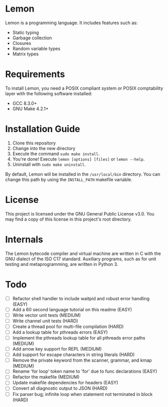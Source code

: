 # Lemon

Lemon is a programming language. It includes features such as:

- Static typing
- Garbage collection
- Closures
- Random variable types
- Matrix types

# Requirements

To install Lemon, you need a POSIX compliant system or POSIX comptability layer with the following software installed:

- GCC 8.3.0+
- GNU Make 4.2.1+

# Installation Guide

1. Clone this repository
2. Change into the new directory
3. Execute the command `sudo make install`.
4. You're done! Execute `lemon [options] [files]` or `lemon --help`.
5. Uninstall with `sudo make uninstall`.

By default, Lemon will be installed in the `/usr/local/bin` directory. You can change this path by using the `INSTALL_PATH` makefile variable.

# License

This project is licensed under the GNU General Public License v3.0. You may find a copy of this license in this project's root directory.

# Internals

The Lemon bytecode compiler and virtual machine are written in C with the GNU dialect of the ISO C17 standard. Auxiliary programs, such as for unit testing and metaprogramming, are written in Python 3.

# Todo

- [ ] Refactor shell handler to include waitpid and robust error handling (EASY)
- [ ] Add a 60 second language tutorial on this readme (EASY)
- [ ] Write vector unit tests (MEDIUM)
- [ ] Write channel unit tests (HARD)
- [ ] Create a thread pool for multi-file compilation (HARD)
- [ ] Add a lookup table for pthreads errors (EASY)
- [ ] Implement the pthreads lookup table for all pthreads error paths (MEDIUM)
- [ ] Add arrow key support for REPL (MEDIUM)
- [ ] Add support for escape characters in string literals (HARD)
- [ ] Remove the private keyword from the scanner, grammar, and kmap (MEDIUM)
- [ ] Rename 'for loop' token name to 'for' due to func declarations (EASY)
- [ ] Refactor the makefile (MEDIUM)
- [ ] Update makefile dependencies for headers (EASY)
- [ ] Convert all diagnostic output to JSON (HARD)
- [ ] Fix parser bug; infinite loop when statement not terminated in block (HARD)
